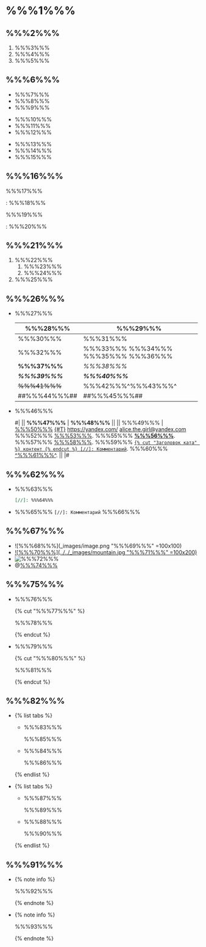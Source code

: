 # %%%1%%%

## %%%2%%%

1. %%%3%%%
1. %%%4%%%
1. %%%5%%%

## %%%6%%%

* %%%7%%%
* %%%8%%%
* %%%9%%%

- %%%10%%%
- %%%11%%%
- %%%12%%%

+ %%%13%%%
+ %%%14%%%
+ %%%15%%%

## %%%16%%%

%%%17%%%

:   %%%18%%%

%%%19%%%

:   %%%20%%%

## %%%21%%%

1. %%%22%%%
    1. %%%23%%%
    1. %%%24%%%
1. %%%25%%%

## %%%26%%%

- %%%27%%%

  | %%%28%%% | %%%29%%% |
  | ------- | ------- |
  | %%%30%%% | %%%31%%% |
  | %%%32%%% | %%%33%%% %%%34%%% %%%35%%% %%%36%%% |
  | **%%%37%%%** | _%%%38%%%_ |
  | **_%%%39%%%_** | _**%%%40%%%**_ |
  | ~~%%%41%%%~~ | %%%42%%%^%%%43%%%^ |
  | ##%%%44%%%## | ##%%%45%%%## |

- %%%46%%%

  #|
  || **%%%47%%%** | **%%%48%%%** ||
  || %%%49%%% |
  [%%%50%%%](ссылка "%%%51%%%")
  [{#T}](./index.md)
  <https://yandex.com/>
  <alice.the.girl@yandex.com>
  %%%52%%% [%%%53%%%][1].
  %%%55%%% **[%%%56%%%](https://cloud.yandex.com)**.
  %%%57%%% [%%%58%%%](https://yadocs.tech).
  %%%59%%% [`{% cut "Заголовок ката" %} контент {% endcut %} [//]: Комментарий`](#code).
  %%%60%%% [^%%%61%%%^](https://en.wikipedia.org/wiki/Major_Grom_(2017_film)). ||
  |#

## %%%62%%%

- %%%63%%%
  ```markdown
  [//]: %%%64%%%
  ```
- %%%65%%% `[//]: Комментарий` %%%66%%%

## %%%67%%%

- ![%%%68%%%](_images/image.png "%%%69%%%" =100x100)
- [![%%%70%%%](../../_images/mountain.jpg "%%%71%%%" =100x200)](https://yandex.com/images/search?text=mountain)
- ![%%%72%%%][image1]
- @[%%%74%%%](video_id)

## %%%75%%%

- %%%76%%%

  {% cut "%%%77%%%" %}

  %%%78%%%

  {% endcut %}

- %%%79%%%

  {% cut "%%%80%%%" %}

  %%%81%%%

  {% endcut %}

## %%%82%%%

- {% list tabs %}

  - %%%83%%%

    %%%85%%%

  - %%%84%%%

    %%%86%%%

  {% endlist %}
- {% list tabs %}

  - %%%87%%%

    %%%89%%%

  - %%%88%%%

    %%%90%%%

  {% endlist %}

## %%%91%%%

- {% note info %}

  %%%92%%%

  {% endnote %}
- {% note info %}

  %%%93%%%

  {% endnote %}

[1]: https://yandex.com/ "%%%54%%%"
[image1]: ../../_images/mountain.jpg "%%%73%%%"
